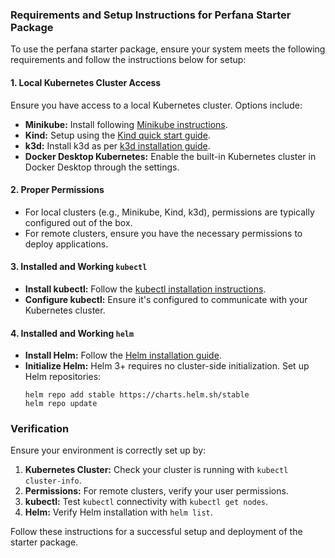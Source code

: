 ### Requirements and Setup Instructions for Perfana Starter Package

To use the perfana starter package, ensure your system meets the following requirements and follow the instructions below for setup:

#### 1. Local Kubernetes Cluster Access
Ensure you have access to a local Kubernetes cluster. Options include:

- **Minikube:** Install following [Minikube instructions](https://minikube.sigs.k8s.io/docs/start/).
- **Kind:** Setup using the [Kind quick start guide](https://kind.sigs.k8s.io/docs/user/quick-start/).
- **k3d:** Install k3d as per [k3d installation guide](https://k3d.io/v5.4.4/#installation).
- **Docker Desktop Kubernetes:** Enable the built-in Kubernetes cluster in Docker Desktop through the settings.

#### 2. Proper Permissions
- For local clusters (e.g., Minikube, Kind, k3d), permissions are typically configured out of the box.
- For remote clusters, ensure you have the necessary permissions to deploy applications.

#### 3. Installed and Working `kubectl`
- **Install kubectl:** Follow the [kubectl installation instructions](https://kubernetes.io/docs/tasks/tools/).
- **Configure kubectl:** Ensure it's configured to communicate with your Kubernetes cluster.

#### 4. Installed and Working `helm`
- **Install Helm:** Follow the [Helm installation guide](https://helm.sh/docs/intro/install/).
- **Initialize Helm:** Helm 3+ requires no cluster-side initialization. Set up Helm repositories:
  ```
  helm repo add stable https://charts.helm.sh/stable
  helm repo update
  ```

### Verification

Ensure your environment is correctly set up by:

1. **Kubernetes Cluster:** Check your cluster is running with `kubectl cluster-info`.
2. **Permissions:** For remote clusters, verify your user permissions.
3. **kubectl:** Test `kubectl` connectivity with `kubectl get nodes`.
4. **Helm:** Verify Helm installation with `helm list`.

Follow these instructions for a successful setup and deployment of the starter package.
